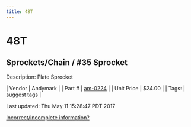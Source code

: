 ```yaml
---
title: 48T
---
```


# 48T
## Sprockets/Chain / #35 Sprocket
Description: 	Plate Sprocket 

| Vendor | Andymark | 
| Part # | [am-0224](http://www.andymark.com/Sprocket-p/am-0224.htm) | 
| Unit Price | $24.00 | 
| Tags: | [suggest tags](https://docs.google.com/forms/d/e/1FAIpQLSeWyY8v3RgOty-MyWmh9U0iivNYN_molChYyS-0U-o-kOAv_g/viewform) | 

Last updated: Thu May 11 15:28:47 PDT 2017

 [Incorrect/Incomplete information?](https://docs.google.com/forms/d/e/1FAIpQLSeWyY8v3RgOty-MyWmh9U0iivNYN_molChYyS-0U-o-kOAv_g/viewform)